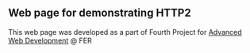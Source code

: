 ## Web page for demonstrating HTTP2
This web page was developed as a part of Fourth Project for [Advanced Web Development](https://www.fer.unizg.hr/en/course/awd) @ FER
